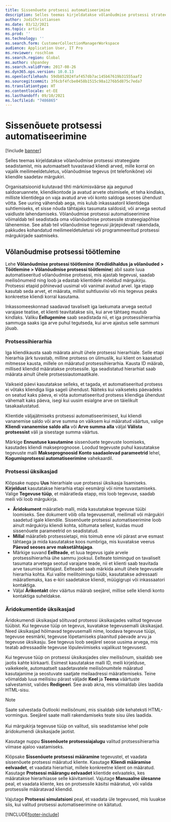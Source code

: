 ```yaml
---
title: Sissenõuete protsessi automatiseerimine
description: Selles teemas kirjeldatakse võlanõudmise protsessi strateegiate seadistamist, mis automaatselt tuvastavad kliendi arved, mille korral on vajalik meilimeeldetuletus, võlanõudmise tegevus (nt telefonikõne) või kliendile saadetav märgukiri.
author: JodiChristiansen
ms.date: 03/12/2021
ms.topic: article
ms.prod: ''
ms.technology: ''
ms.search.form: CustomerCollectionManagerWorkspace
audience: Application User, IT Pro
ms.reviewer: roschlom
ms.search.region: Global
ms.author: shpandey
ms.search.validFrom: 2017-08-26
ms.dyn365.ops.version: 10.0.13
ms.openlocfilehash: 59db852024faf457db7ac145b67619b31555aaf2
ms.sourcegitcommit: 3f6cbf4fcbe0458b1515c98a1276b5d875c7eda7
ms.translationtype: HT
ms.contentlocale: et-EE
ms.lasthandoff: 09/10/2021
ms.locfileid: "7486865"
---
```

# <a name="collections-process-automation"></a>Sissenõuete protsessi automatiseerimine

[!include [banner](../includes/banner.md)]

Selles teemas kirjeldatakse võlanõudmise protsessi strateegiate seadistamist, mis automaatselt tuvastavad kliendi arved, mille korral on vajalik meilimeeldetuletus, võlanõudmise tegevus (nt telefonikõne) või kliendile saadetav märgukiri. 

Organisatsioonid kulutavad tihti märkimisväärse aja aegunud saldoaruannete, kliendikontode ja avatud arvete otsimisele, et teha kindlaks, milliste klientidega on vaja avatud arve või konto saldoga seoses ühendust võtta. See uuring vähendab aega, mis kulub inkassaatoril klientidega suhtlemiseks, et sisse nõuda tähtajaks tasumata saldosid, või arvega seotud vaidluste lahendamiseks. Võlanõudmise protsessi automatiseerimine võimaldab teil seadistada oma võlanõudmise protsessile strateegiapõhise lähenemise. See aitab teil võlanõudmise tegevusi järjepidevalt rakendada, pakkudes kohandatud meilimeeldetuletusi või programmeeritud protsessi märgukirjade saatmiseks. 

## <a name="collections-process-setup"></a>Võlanõudmise protsessi töötlemine
Lehe **Võlanõudmise protsessi töötlemine** (**Krediidihaldus ja võlanõuded > Töötlemine > Võlanõudmise protsessi töötlemine**) abil saate luua automatiseeritud võlanõudmise protsessi, mis ajastab tegevusi, saadab meilisõnumeid ning loob ja edastab klientidele mõeldud märgukirju. Protsessi etapid põhinevad uusimal või vanimal avatud arvel. Iga etapp kasutab seda arvet, et määrata, millist suhtlusviisi või mis tegevus peaks konkreetse kliendi korral kasutama.  

Inkassomeeskonnad saadavad tavaliselt iga laekumata arvega seotud varajase teatise, et klienti teavitatakse siis, kui arve tähtaeg muutub kindlaks. Valiku **Eellugemine** saab seadistada nii, et iga protsessihierarhia sammuga saaks iga arve puhul tegutseda, kui arve ajastus selle sammuni jõuab.

### <a name="process-hierarchy"></a>Protsessihierarhia
Iga kliendikausta saab määrata ainult ühele protsessi hierarhiale. Selle etapi hierarhia järk tuvastab, milline protsess on ülimuslik, kui klient on kaasatud mitmesse kausta, millele on määratud protsessihierarhia. Kausta ID määrab, millised kliendid määratakse protsessile. Iga seadistatud hierarhiat saab määrata ainult ühele protsessiautomaatikale.

Vaikseid päevi kasutatakse selleks, et tagada, et automatiseeritud protsess ei võtaks kliendiga liiga sageli ühendust. Näiteks kui vaikseteks päevadeks on seatud kaks päeva, ei võta automatiseeritud protsess kliendiga ühendust vähemalt kaks päeva, isegi kui uusim esialgne arve on täielikult tasakaalustatud. 

Klientide väljajätmiseks protsessi automatiseerimisest, kui kliendi vananemise saldo või arve summa on väiksem kui määratud väärtus, valige **Kliendi vananemise saldo alla** või **Arve summa alla** väljal **Välista protsessist** väli ja sisestage summa väärtus.

Märkige **Ennustuse kasutamine** sissenõuete tegevuste loomiseks, kasutades kliendi makseprognoose. Loodud tegevuste puhul kasutatakse tegevuste malli **Makseprognoosid** **Konto saadaolevad parameetrid** lehel, **Kogumisprotsessi automatiseerimine** vahekaardil. 

### <a name="process-details"></a>Protsessi üksikasjad
Klõpsake nuppu **Uus** hierarhiale uue protsessi üksikasja lisamiseks. **Kirjeldust** kasutatakse hierarhia etapi eesmärgi või nime tuvastamiseks. Valige **Tegevuse tüüp**, et määratleda etapp, mis loob tegevuse, saadab meili või loob märgukirja. 

- **Äridokument** määratleb malli, mida kasutatakse tegevuse tüübi loomiseks. See dokument võib olla tegevusemall, meilimall või märgukiri saadetud igale kliendile. Sissenõuete protsessi automatiseerimine loob ainult märgukirju kliendi kohta, sõltumata sellest, kuidas muud sissenõuete parameetrid on seadistatud.
- **Millal** määratleb protsessietapi, mis toimub enne või pärast arve esmast tähtaega ja mida kasutatakse koos numbriga, mis kuvatakse veerus **Päevad seoses arve maksetähtajaga**. 
- Märkige suvand **Eellteade**, et luua tegevus igale arvele protsessihierarhia ühe sammu jooksul. Eelteate toimingud on tavaliselt tasumata arvetega seotud varajane teade, nii et klienti saab teavitada arve tasumise tähtajast. Eelteadet saab märkida ainult ühele tegevusele hierarhia kohta. Kui valite meilitoimingu tüübi, kasutatakse adressaati määratlemaks, kas e-kiri saadetakse kliendi, müügigrupi või inkassaatori kontaktiga. 
- Väljal **Ärikontakt** olev väärtus määrab seejärel, millise selle kliendi konto kontaktiga suheldakse.

### <a name="business-document-details"></a>Äridokumentide üksikasjad
Äridokumendi üksikasjad sõltuvad protsessi üksikasjades valitud tegevuse tüübist. Kui tegevuse tüüp on tegevus, kuvatakse tegevusemalli üksikasjad. Need üksikasjad hõlmavad tegevusemalli nime, loodava tegevuse tüüpi, tegevuse eesmärki, tegevuse lõpetamiseks plaanitud päevade arvu ja tegevuse üksikasju. See tegevus loob seejärel seose uusima arvega, mis teatab adressaadile tegevuse lõpuleviimiseks vajalikust tegevusest.

Kui tegevuse tüüp on protsessi üksikasjades olev meilisõnum, sisaldab see jaotis kahte kiirkaarti. Esimest kasutatakse malli ID, meili kirjelduse, vaikekeele, automaatselt saadetavatele meilisõnumitele määratud kasutajanime ja seostuvate saatjate meilaadressi määratlemiseks. Teine võimaldab luua meilisisu pärast väljade **Keel** ja **Teema** väärtuste salvestamist, valides **Redigeeri**. See avab akna, mis võimaldab üles laadida HTML-sisu. 

> [!Note]
> Saate salvestada Outlooki meilisõnumi, mis sisaldab side kehateksti HTML-vormingus. Seejärel saate malli rakendamiseks teate sisu üles laadida. <br> <br> Kui märgukirja tegevuse tüüp on valitud, siis seadistamise lehel pole äridokumendi üksikasjade jaotist.

Kasutage nuppu **Sissenõuete protsessiajalugu** valitud protsessihierarhia viimase ajaloo vaatamiseks. 

Klõpsake **Sissenõuete protsessi määramine** tegevustel, et vaadata sissenõuete protsessi määratud kliente. Kasutage **Kliendi määramise eelvaadet**, et vaadata hierarhiat, millele konkreetne klient on määratud. Kasutage **Protsessi määrangu eelvaadet** klientide eelvaateks, kes määratakse hierarhiasse selle käivitamisel. Vajutage **Manuaalne ülesanne** peal, et vaadata kliente, kes on protsessile käsitsi määratud, või valida protsessile määratavad kliendid.

Vajutage **Protsessi simulatsioni** peal, et vaadata üle tegevused, mis luuakse siis, kui valitud protsessi automatiseerimine on käitatud. 

[!INCLUDE[footer-include](../../includes/footer-banner.md)]
